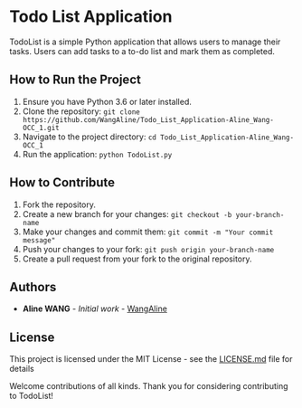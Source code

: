 # Todo List Application

TodoList is a simple Python application that allows users to manage their tasks. Users can add tasks to a to-do list and mark them as completed.


## How to Run the Project
1. Ensure you have Python 3.6 or later installed.
2. Clone the repository: `git clone https://github.com/WangAline/Todo_List_Application-Aline_Wang-OCC_1.git`
3. Navigate to the project directory: `cd Todo_List_Application-Aline_Wang-OCC_1`
4. Run the application: `python TodoList.py`

## How to Contribute
1. Fork the repository.
2. Create a new branch for your changes: `git checkout -b your-branch-name`
3. Make your changes and commit them: `git commit -m "Your commit message"`
4. Push your changes to your fork: `git push origin your-branch-name`
5. Create a pull request from your fork to the original repository.

## Authors

* **Aline WANG** - *Initial work* - [WangAline](https://github.com/WangAline)


## License

This project is licensed under the MIT License - see the [LICENSE.md](LICENSE.md) file for details

Welcome contributions of all kinds. Thank you for considering contributing to TodoList!

